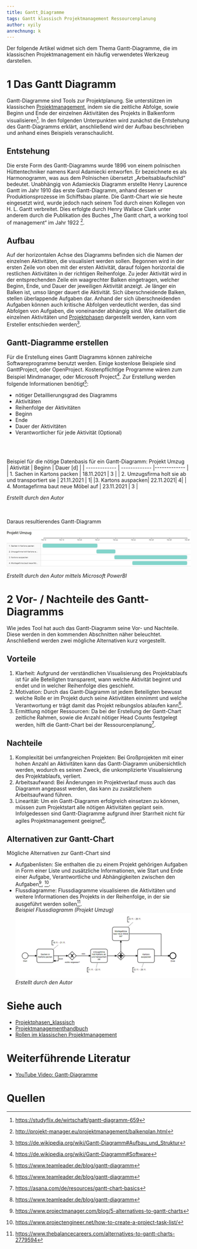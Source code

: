 ```yaml
---
title: Gantt_Diagramme
tags: Gantt klassisch Projektmanagement Ressourcenplanung
author: xyily
anrechnung: k
---
```


Der folgende Artikel widmet sich dem Thema Gantt-Diagramme, die im klassischen Projektmanagement ein häufig verwendetes Werkzeug darstellen.

# 1 Das Gantt Diagramm
Gantt-Diagramme  sind Tools zur Projektplanung. Sie unterstützen im klassischen [Projektmanagement]( https://github.com/ManagingProjectsSuccessfully/ManagingProjectsSuccessfully.github.io/blob/main/kb/Projektmanagement.md), indem sie die zeitliche Abfolge, sowie Beginn und Ende der einzelnen Aktivitäten des Projekts in Balkenform visualisieren[^1]. In den folgenden Unterpunkten wird zunächst die Entstehung des Gantt-Diagramms erklärt, anschließend wird der Aufbau beschrieben und anhand eines Beispiels veranschaulicht.

## Entstehung
Die erste Form des Gantt-Diagramms wurde 1896 von einem polnischen Hüttentechniker namens Karol Adamiecki entworfen. Er bezeichnete es als Harmonogramm, was aus dem Polnischen übersetzt „Arbeitsablaufschild“ bedeutet. Unabhängig von Adamieckis Diagramm erstellte Henry Laurence Gantt im Jahr 1910 das erste Gantt-Diagramm, anhand dessen er Produktionsprozesse im Schiffsbau plante. Die Gantt-Chart wie sie heute eingesetzt wird, wurde jedoch nach seinem Tod durch einen Kollegen von H. L. Gantt verbreitet. Dies erfolgte durch Henry Wallace Clark unter anderem durch die Publikation des Buches „The Gantt chart, a working tool of management“ im Jahr 1922 [^2]. 

## Aufbau 
Auf der horizontalen Achse des Diagramms befinden sich die Namen der einzelnen Aktivitäten, die visualisiert werden sollen. Begonnen wird in der ersten Zeile von oben mit der ersten Aktivität, darauf folgen horizontal die restlichen Aktivitäten in der richtigen Reihenfolge.  Zu jeder Aktivität wird in der entsprechenden Zeile ein waagrechter Balken eingetragen, welcher Beginn, Ende, und Dauer der jeweiligen Aktivität anzeigt. Je länger ein Balken ist, umso länger dauert die Aktivität. Sich überschneidende Balken, stellen überlappende Aufgaben dar. Anhand der sich überschneidenden Aufgaben können auch kritische Abfolgen verdeutlicht werden, das sind Abfolgen von Aufgaben, die voneinander abhängig sind. Wie detailliert die einzelnen Aktivitäten und [Projektphasen](https://github.com/ManagingProjectsSuccessfully.github.io/blob/main/kb/Projektphasen_klassisch.md) dargestellt werden, kann vom Ersteller entschieden werden[^3].


## Gantt-Diagramme erstellen 
Für die Erstellung eines Gantt Diagramms können zahlreiche Softwareprogramme benutzt werden. 
Einige kostenlose Beispiele sind GanttProject, oder OpenProject. Kostenpflichtige Programme wären zum Beispiel Mindmanager, oder Microsoft Project[^4]. Zur Erstellung werden folgende Informationen benötigt[^5]:
* nötiger Detaillierungsgrad des Diagramms
* Aktivitäten
* Reihenfolge der Aktivitäten 
* Beginn
* Ende
* Dauer der Aktivitäten
* Verantwortlicher für jede Aktivität (Optional)
<br>
<br>

 Beispiel für die nötige Datenbasis für ein Gantt-Diagramm: Projekt Umzug <br>
 | Aktivität  | Beginn | Dauer [d] |
| ------------- | ------------- |------------- |
| 1. Sachen in Kartons packen  | 18.11.2021  | 3 |
| 2. Umzugsfirma holt sie ab und transportiert sie  | 21.11.2021  | 1|
|3. Kartons auspacken| 22.11.2021| 4|
| 4. Montagefirma baut neue Möbel auf  | 23.11.2021  | 3 | <br>

_Erstellt durch den Autor_


<br>
<br>
 Daraus resultierendes Gantt-Diagramm <br>
 
![Beispielabbildung](Gantt_Diagramme/Gantt-Umzug.jpg)

_Erstellt durch den Autor mittels Microsoft PowerBI_

# 2  Vor- / Nachteile des Gantt-Diagramms
Wie jedes Tool hat auch das Gantt-Diagramm seine Vor- und Nachteile. Diese werden in den kommenden Abschnitten näher beleuchtet. Anschließend werden zwei mögliche Alternativen kurz vorgestellt.

## Vorteile 
1. Klarheit: Aufgrund der verständlichen Visualisierung des Projektablaufs ist für alle Beteiligten transparent, wann welche Aktivität beginnt und endet und in welcher Reihenfolge dies geschieht.
2. Motivation: Durch das Gantt-Diagramm ist jedem Beteiligten bewusst welche Rolle er im Projekt durch seine Aktivitäten einnimmt und welche Verantwortung er trägt damit das Projekt reibungslos ablaufen kann[^5].
3. Ermittlung nötiger Ressourcen: Da bei der Erstellung der Gantt-Chart zeitliche Rahmen, sowie die Anzahl nötiger Head Counts festgelegt werden, hilft die Gantt-Chart bei der Ressourcenplanung[^6].   

## Nachteile
1. Komplexität bei umfangreichen Projekten: Bei Großprojekten mit einer hohen Anzahl an Aktivitäten kann das Gantt-Diagramm unübersichtlich werden, wodurch es seinen Zweck, die unkomplizierte Visualisierung des Projektablaufs, verliert. 
2. Arbeitsaufwand: Bei Änderungen im Projektverlauf muss auch das Diagramm angepasst werden, das kann zu zusätzlichem Arbeitsaufwand führen.
3. Linearität: Um ein Gantt-Diagramm erfolgreich einsetzen zu können, müssen zum Projektstart alle nötigen Aktivitäten geplant sein. Infolgedessen sind Gantt-Diagramme aufgrund ihrer Starrheit nicht für agiles Projektmanagement geeignet[^5].

## Alternativen zur Gantt-Chart
Mögliche Alternativen zur Gantt-Chart sind
* Aufgabenlisten: Sie enthalten die zu einem Projekt gehörigen Aufgaben in Form einer Liste und zusätzliche Informationen, wie Start und Ende einer Aufgabe, Verantwortliche und Abhängigkeiten zwischen den Aufgaben[^7], [^8].
* Flussdiagramme: Flussdiagramme visualisieren die Aktivitäten und weitere Informationen des Projekts in der Reihenfolge, in der sie ausgeführt werden sollen[^9]. <br>
_Beispiel Flussdiagramm (Projekt Umzug)_
![Abb](Gantt_Diagramme/Flussdiagramm-Umzug.PNG)
_Erstellt durch den Autor_

# Siehe auch

* [Projektphasen_klassisch](https://managingprojectssuccessfully.github.io/kb/Projektphasen_klassisch.html)
* [Projektmanagementhandbuch](https://github.com/ManagingProjectsSuccessfully/ManagingProjectsSuccessfully.github.io/blob/main/kb/Projektmanagementhandbuch.md)
* [Rollen im klassischen Projektmanagement](https://github.com/ManagingProjectsSuccessfully/ManagingProjectsSuccessfully.github.io/blob/main/kb/Rollen_klassisch.md)

# Weiterführende Literatur

* [YouTube Video: Gantt-Diagramme](https://youtu.be/rpUsuZQsiFs)

# Quellen

[^1]: https://studyflix.de/wirtschaft/gantt-diagramm-659
[^2]: http://projekt-manager.eu/projektmanagement/balkenplan.html
[^3]: https://de.wikipedia.org/wiki/Gantt-Diagramm#Aufbau_und_Struktur
[^4]: https://de.wikipedia.org/wiki/Gantt-Diagramm#Software
[^5]: https://www.teamleader.de/blog/gantt-diagramm
[^6]: https://asana.com/de/resources/gantt-chart-basics
[^7]: https://www.projectmanager.com/blog/5-alternatives-to-gantt-charts
[^8]: https://www.projectengineer.net/how-to-create-a-project-task-list/
[^9]: https://www.thebalancecareers.com/alternatives-to-gantt-charts-2779594
